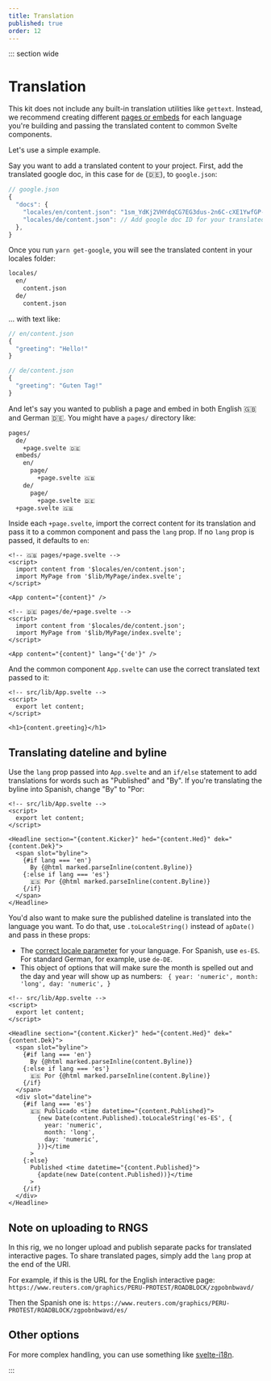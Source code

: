 ```yaml
---
title: Translation
published: true
order: 12
---
```


::: section wide

# Translation

This kit does not include any built-in translation utilities like `gettext`. Instead, we recommend creating different [pages or embeds](./pages.md) for each language you're building and passing the translated content to common Svelte components.

Let's use a simple example.

Say you want to add a translated content to your project. First, add the translated google doc, in this case for `de` (🇩🇪), to `google.json`:

```javascript
// google.json
{
  "docs": {
    "locales/en/content.json": "1sm_YdKj2VHYdqCG7EG3dus-2n6C-cXE1YwfGP-Sg4zQ",
    "locales/de/content.json": // Add google doc ID for your translated content here
  },
}
```

Once you run `yarn get-google`, you will see the translated content in your locales folder:

```bash
locales/
  en/
    content.json
  de/
    content.json
```

... with text like:

```javascript
// en/content.json
{
  "greeting": "Hello!"
}

// de/content.json
{
  "greeting": "Guten Tag!"
}
```

And let's say you wanted to publish a page and embed in both English 🇬🇧 and German 🇩🇪. You might have a `pages/` directory like:

```bash
pages/
  de/
    +page.svelte 🇩🇪
  embeds/
    en/
      page/
        +page.svelte 🇬🇧
    de/
      page/
        +page.svelte 🇩🇪
  +page.svelte 🇬🇧

```

Inside each `+page.svelte`, import the correct content for its translation and pass it to a common component and pass the `lang` prop. If no `lang` prop is passed, it defaults to `en`:

```svelte
<!-- 🇬🇧 pages/+page.svelte -->
<script>
  import content from '$locales/en/content.json';
  import MyPage from '$lib/MyPage/index.svelte';
</script>

<App content="{content}" />
```

```svelte
<!-- 🇩🇪 pages/de/+page.svelte -->
<script>
  import content from '$locales/de/content.json';
  import MyPage from '$lib/MyPage/index.svelte';
</script>

<App content="{content}" lang="{'de'}" />
```

And the common component `App.svelte` can use the correct translated text passed to it:

```svelte
<!-- src/lib/App.svelte -->
<script>
  export let content;
</script>

<h1>{content.greeting}</h1>
```

## Translating dateline and byline

Use the `lang` prop passed into `App.svelte` and an `if/else` statement to add translations for words such as "Published" and "By".
If you're translating the byline into Spanish, change "By" to "Por:

```svelte
<!-- src/lib/App.svelte -->
<script>
  export let content;
</script>

<Headline section="{content.Kicker}" hed="{content.Hed}" dek="{content.Dek}">
  <span slot="byline">
    {#if lang === 'en'}
      By {@html marked.parseInline(content.Byline)}
    {:else if lang === 'es'}
      🇪🇸 Por {@html marked.parseInline(content.Byline)}
    {/if}
  </span>
</Headline>
```

You'd also want to make sure the published dateline is translated into the language you want.
To do that, use `.toLocaleString()` instead of `apDate()` and pass in these props:

- The [correct locale parameter](https://www.w3schools.com/jsref/jsref_tolocalestring.asp) for your language. For Spanish, use `es-ES`. For standard German, for example, use `de-DE`.
- This object of options that will make sure the month is spelled out and the day and year will show up as numbers:
  ` { year: 'numeric', month: 'long', day: 'numeric', }`

```svelte
<!-- src/lib/App.svelte -->
<script>
  export let content;
</script>

<Headline section="{content.Kicker}" hed="{content.Hed}" dek="{content.Dek}">
  <span slot="byline">
    {#if lang === 'en'}
      By {@html marked.parseInline(content.Byline)}
    {:else if lang === 'es'}
      🇪🇸 Por {@html marked.parseInline(content.Byline)}
    {/if}
  </span>
  <div slot="dateline">
    {#if lang === 'es'}
      🇪🇸 Publicado <time datetime="{content.Published}">
        {new Date(content.Published).toLocaleString('es-ES', {
          year: 'numeric',
          month: 'long',
          day: 'numeric',
        })}</time
      >
    {:else}
      Published <time datetime="{content.Published}">
        {apdate(new Date(content.Published))}</time
      >
    {/if}
  </div>
</Headline>
```

## Note on uploading to RNGS

In this rig, we no longer upload and publish separate packs for translated interactive pages. To share translated pages, simply add the `lang` prop at the end of the URl.

For example, if this is the URL for the English interactive page:
`https://www.reuters.com/graphics/PERU-PROTEST/ROADBLOCK/zgpobnbwavd/`

Then the Spanish one is:
`https://www.reuters.com/graphics/PERU-PROTEST/ROADBLOCK/zgpobnbwavd/es/`

## Other options

For more complex handling, you can use something like [svelte-i18n](https://github.com/kaisermann/svelte-i18n).

:::
